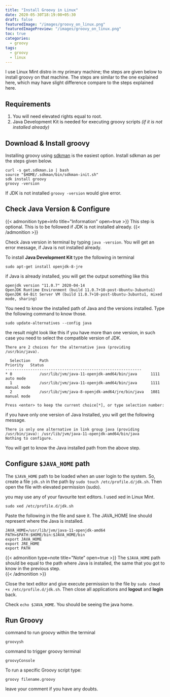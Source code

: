 ```yaml
---
title: "Install Groovy in Linux"
date: 2020-05-30T18:19:08+05:30
draft: false
featuredImage: "/images/groovy_on_linux.png"
featuredImagePreview: "/images/groovy_on_linux.png"
toc: true
categories:
  - groovy
tags:
  - groovy
  - linux
---
```

I use Linux Mint distro in my primary machine; the steps are given below to install groovy on that machine.  The steps are similar to the one explained here, which may have slight difference compare to the steps explained here.  

<!--more-->

## Requirements

1. You will need elevated rights equal to root.
2. Java Development Kit is needed for executing groovy scripts _(if it is not installed already)_

## Download & Install groovy
Installing groovy using [sdkman](https://sdkman.io) is the easiest option.  Install sdkman as per the steps given below.   

```shell
curl -s get.sdkman.io | bash
source "$HOME/.sdkman/bin/sdkman-init.sh"
sdk install groovy
groovy -version
```

If JDK is not installed `groovy -version` would give error.

## Check Java Version & Configure

{{< admonition type=info title="Information" open=true >}}
This step is optional.  This is to be followed if JDK is not installed already.
{{< /admonition >}}

Check Java version in terminal by typing `java -version`.  You will get an error message, if Java is not installed already.  

To install __Java Development Kit__ type the following in terminal

```shell
sudo apt-get install openjdk-8-jre
```

if Java is already installed, you will get the output something like this  
```shell
openjdk version "11.0.7" 2020-04-14
OpenJDK Runtime Environment (build 11.0.7+10-post-Ubuntu-3ubuntu1)
OpenJDK 64-Bit Server VM (build 11.0.7+10-post-Ubuntu-3ubuntu1, mixed mode, sharing)
```

You need to know the installed path of Java and the versions installed.  Type the following command to know those.  

```shell
sudo update-alternatives --config java
```
the result might look like this if you have more than one version, in such case you need to select the compatible version of JDK.  
```shell
There are 2 choices for the alternative java (providing /usr/bin/java).

  Selection    Path                                            Priority   Status
------------------------------------------------------------
* 0            /usr/lib/jvm/java-11-openjdk-amd64/bin/java      1111      auto mode
  1            /usr/lib/jvm/java-11-openjdk-amd64/bin/java      1111      manual mode
  2            /usr/lib/jvm/java-8-openjdk-amd64/jre/bin/java   1081      manual mode

Press <enter> to keep the current choice[*], or type selection number: 
```
if you have only one version of Java Installed, you will get the following message.
```shell
There is only one alternative in link group java (providing /usr/bin/java): /usr/lib/jvm/java-11-openjdk-amd64/bin/java
Nothing to configure.
```
You will get to know the Java installed path from the above step.  

## Configure `$JAVA_HOME` path

The `$JAVA_HOME` path to be loaded when an user login to the system. So, create a file `jdk.sh` in the path by `sudo touch /etc/profile.d/jdk.sh`. Then open the file with elevated permission (sudo).

you may use any of your favourite text editors. I used xed in Linux Mint.  
```shell
sudo xed /etc/profile.d/jdk.sh
```
Paste the following in the file and save it. The JAVA_HOME line should represent where the Java is installed.
```shell
JAVA_HOME=/usr/lib/jvm/java-11-openjdk-amd64
PATH=$PATH:$HOME/bin:$JAVA_HOME/bin
export JAVA_HOME
export JRE_HOME
export PATH
```
{{< admonition type=note title="Note" open=true >}}
The `$JAVA_HOME` path should be equal to the path where Java is installed, the same that you got to know in the previous step.  
{{< /admonition >}}

Close the text editor and give execute permission to the file by `sudo chmod +x /etc/profile.d/jdk.sh`.  Then close all applications and __logout__ and __login__ back.

Check `echo $JAVA_HOME`. You should be seeing the java home.

## Run Groovy

command to run groovy within the terminal
```shell
groovysh
```
command to trigger groovy terminal
```shell
groovyConsole
```
To run a specific Groovy script type:
```
groovy filename.groovy
```
leave your comment if you have any doubts.
